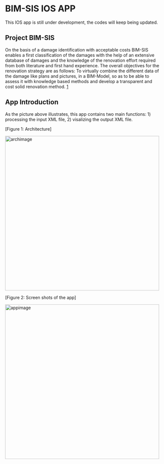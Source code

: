 # BIM-SIS IOS APP

This IOS app is still under development, the codes will keep being updated.

## Project BIM-SIS

On the basis of a damage identification with acceptable costs BIM-SIS enables a first classification of the damages with the help of an extensive database of damages and the knowledge of the renovation effort required from both literature and first hand experience. The overall objectives for the renovation strategy are as follows: To virtually combine the different data of the damage like plans and pictures, in a BIM-Model, so as to be able to assess it with knowledge based methods and develop a transparent and cost solid renovation method. [1] 

## App Introduction

As the picture above illustrates, this app contains two main functions: 1) processing the input XML file, 2) visalizing the output XML file. 

[Figure 1: Architecture]

<img width="500" alt="archimage" src="https://user-images.githubusercontent.com/33033138/111023480-907a2d00-83d9-11eb-8ec6-6b304272be7a.png">


[Figure 2: Screen shots of the app]

<img width="500" alt="appimage" src="https://user-images.githubusercontent.com/33033138/111023844-9113c300-83db-11eb-81cf-a9c3f558ecdf.png">



[1]:https://www.bim-sis.de/

